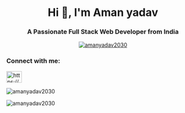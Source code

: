 

<h1 align="center">Hi 👋, I'm Aman yadav</h1>
<h3 align="center">A Passionate Full Stack Web Developer from India</h3>

<p align="center"> <a href="https://github.com/ryo-ma/github-profile-trophy"><img src="https://github-profile-trophy.vercel.app/?username=ryo-ma&theme=flat" alt="amanyadav2030" /></a> </p>

<h3 >Connect with me:</h3>
<p >
<a href="https://linkedin.com/in/https://www.linkedin.com/in/aman-yadav-068962231/" target="blank"><img align="center" src="https://raw.githubusercontent.com/rahuldkjain/github-profile-readme-generator/master/src/images/icons/Social/linked-in-alt.svg" alt="https://www.linkedin.com/in/aman-yadav-068962231/" height="30" width="40"  /></a>
</p>


<p ><img align="center" src="https://github-readme-stats.vercel.app/api?username=amanyadav2030&show_icons=true&locale=en" alt="amanyadav2030" /></p>

<p '><img align="center" src="https://github-readme-streak-stats.herokuapp.com/?user=amanyadav2030&" alt="amanyadav2030" /></p>
